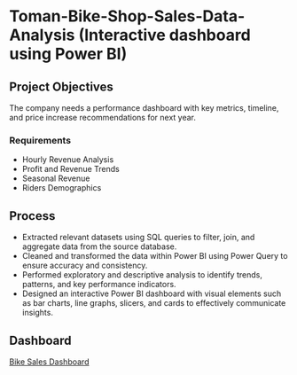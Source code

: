 # Toman-Bike-Shop-Sales-Data-Analysis (Interactive dashboard using Power BI)
## Project Objectives
The company needs a performance dashboard with key metrics, timeline, and price increase recommendations for next year.

### Requirements
- Hourly Revenue Analysis
- Profit and Revenue Trends
- Seasonal Revenue
- Riders Demographics
  
## Process
- Extracted relevant datasets using SQL queries to filter, join, and aggregate data from the source database.
- Cleaned and transformed the data within Power BI using Power Query to ensure accuracy and consistency.
- Performed exploratory and descriptive analysis to identify trends, patterns, and key performance indicators.
- Designed an interactive Power BI dashboard with visual elements such as bar charts, line graphs, slicers, and cards to effectively communicate insights.

## Dashboard
<a href="https://github.com/Zainabjoy/Excel-SQL-PowerBI-Project/blob/main/Bike%20sale%20Project%202.pbix">Bike Sales Dashboard</a>


